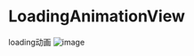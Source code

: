 # LoadingAnimationView
loading动画
![image](https://github.com/HavenWWH/LoadingAnimationView/new/master/loadinging.gif)
